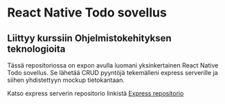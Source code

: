 # React Native Todo sovellus

## Liittyy kurssiin Ohjelmistokehityksen teknologioita

Tässä repositoriossa on expon avulla luomani yksinkertainen React Native Todo sovellus. Se lähetää CRUD pyyntöjä tekemälleni express serverille
ja siihen yhdistettyyn mockup tietokantaan.

Katso express serverin repositorio linkistä [Express repositorio](https://github.com/maikkiz/Express)
